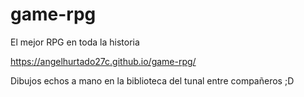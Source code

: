 # game-rpg
El mejor RPG en toda la historia

https://angelhurtado27c.github.io/game-rpg/

Dibujos echos a mano en la biblioteca del tunal entre compañeros ;D
